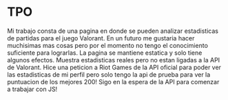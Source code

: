 # TPO
Mi trabajo consta de una pagina en donde se pueden analizar estadisticas de partidas para el juego Valorant. En un futuro me gustaria hacer muchisimas mas cosas pero por el momento no tengo el conocimiento suficiente para lograrlas. 
La pagina se mantiene estatica y solo tiene algunos efectos. Muestra estadisticas reales pero no estan ligadas a la API de Valorant. Hice una peticion a Riot Games de la API oficial para poder ver las estadisticas de mi perfil pero solo tengo la api de prueba para ver la puntuacion de los mejores 200!
Sigo en la espera de la API para comenzar a trabajar con JS!

